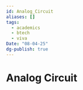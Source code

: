 ```yaml
---
id: Analog_Circuit
aliases: []
tags:
  - academics
  - btech
  - viva
Date: "08-04-25"
dg-publish: true
---
```

# Analog Circuit
